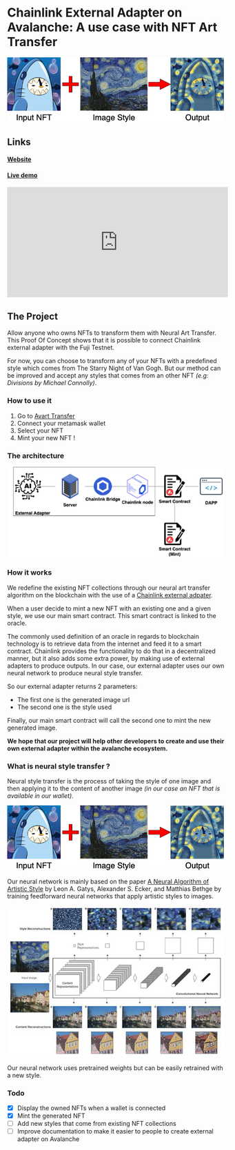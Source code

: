 # Chainlink External Adapter on Avalanche: A use case with NFT Art Transfer

<img src="./resources/schema.png" />

## Links
#### <a href="https://external-adapters-art-transfer-iyl1tqpff-nicopons96.vercel.app/">Website</a>

#### <a href="https://youtu.be/JmNFJfhnA2s">Live demo</a>

<iframe width="512" height="256" src="https://www.youtube.com/embed/JmNFJfhnA2s" title="YouTube video player" frameborder="0" allow="accelerometer; autoplay; clipboard-write; encrypted-media; gyroscope; picture-in-picture" allowfullscreen></iframe>

## The Project

Allow anyone who owns NFTs to transform them with Neural Art Transfer. This Proof Of Concept shows that it is possible to connect Chainlink external adapter with the Fuji Testnet. 

For now, you can choose to transform any of your NFTs with a predefined style which comes from <a src="https://en.wikipedia.org/wiki/The_Starry_Night">The Starry Night</a> of Van Gogh. But our method can be improved and accept any styles that comes from an other NFT *(e.g: <a src="https://opensea.io/collection/divisions-by-michael-connolly">Divisions by Michael Connolly</a>)*.

### How to use it
1. Go to <a href="https://external-adapters-art-transfer-iyl1tqpff-nicopons96.vercel.app/">Avart Transfer</a>
2. Connect your metamask wallet
3. Select your NFT
4. Mint your new NFT !

### The architecture

<img src="./resources/diagram.png" />

### How it works

We redefine the existing NFT collections through our neural art transfer algorithm on the blockchain with the use of a <a href="https://docs.chain.link/docs/external-adapters/">Chainlink external adpater</a>.

When a user decide to mint a new NFT with an existing one and a given style, we use our main smart contract. This smart contract is linked to the oracle.

The commonly used definition of an oracle in regards to blockchain technology is to retrieve data from the internet and feed it to a smart contract. Chainlink provides the functionality to do that in a decentralized manner, but it also adds some extra power, by making use of external adapters to produce outputs. In our case, our external adapter uses our own neural network to produce neural style transfer.

So our external adapter returns 2 parameters:
- The first one is the generated image url
- The second one is the style used

Finally, our main smart contract will call the second one to mint the new generated image.

**We hope that our project will help other developers to create and use their own external adapter within the avalanche ecosystem.**

### What is neural style transfer ?

Neural style transfer is the process of taking the style of one image and then applying it to the content of another image *(in our case an NFT that is available in our wallet)*.

<img src="./resources/schema.png" />

Our neural network is mainly based on the paper <a href="https://arxiv.org/abs/1508.06576">A Neural Algorithm of Artistic Style</a> by Leon A. Gatys, Alexander S. Ecker, and Matthias Bethge by training feedforward neural networks that apply artistic styles to images.

<img src="./resources/neural_style_transfer_gatys.png">

Our neural network uses pretrained weights but can be easily retrained with a new style.

### Todo
- [x] Display the owned NFTs when a wallet is connected
- [x] Mint the generated NFT
- [ ] Add new styles that come from existing NFT collections
- [ ] Improve documentation to make it easier to people to create external adapter on Avalanche